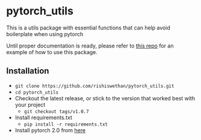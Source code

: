 # pytorch_utils
This is a utils package with essential functions that can help avoid boilerplate when using pytorch

Until proper documentation is ready, please refer to [this repo](https://github.com/rishiswethan/Video-Audio-Face-Emotion-Recognition) for an
example of how to use this package.

## Installation
 - `git clone https://github.com/rishiswethan/pytorch_utils.git`
 - `cd pytorch_utils`
 - Checkout the latest release, or stick to the version that worked best with your project
   - `git checkout tags/v1.0.7`
 - Install requirements.txt
   - `pip install -r requirements.txt`
 - Install pytorch 2.0 from [here](pytorch.org)
